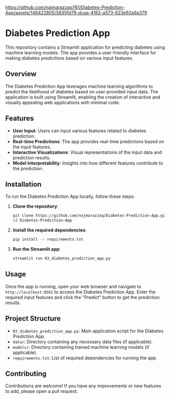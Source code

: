 




https://github.com/najmarazzaq761/Diabetes-Prediction-App/assets/148422805/5835fd79-dcaa-4162-a573-623e92a9a379



# Diabetes Prediction App

This repository contains a Streamlit application for predicting diabetes using machine learning models. The app provides a user-friendly interface for making diabetes predictions based on various input features.

## Overview

The Diabetes Prediction App leverages machine learning algorithms to predict the likelihood of diabetes based on user-provided input data. The application is built using Streamlit, enabling the creation of interactive and visually appealing web applications with minimal code.

## Features

- **User Input**: Users can input various features related to diabetes prediction.
- **Real-time Predictions**: The app provides real-time predictions based on the input features.
- **Interactive Visualizations**: Visual representations of the input data and prediction results.
- **Model Interpretability**: Insights into how different features contribute to the prediction.

## Installation

To run the Diabetes Prediction App locally, follow these steps:

1. **Clone the repository**:
   ```bash
   git clone https://github.com/najmarazzaq/Diabetes-Prediction-App.git
   cd Diabetes-Prediction-App
   ```

2. **Install the required dependencies**:
   ```bash
   pip install -r requirements.txt
   ```

3. **Run the Streamlit app**:
   ```bash
   streamlit run 03_diabetes_prediction_app.py
   ```

## Usage

Once the app is running, open your web browser and navigate to `http://localhost:8501` to access the Diabetes Prediction App. Enter the required input features and click the "Predict" button to get the prediction results.

## Project Structure

- `03_diabetes_prediction_app.py`: Main application script for the Diabetes Prediction App.
- `data/`: Directory containing any necessary data files (if applicable).
- `models/`: Directory containing trained machine learning models (if applicable).
- `requirements.txt`: List of required dependencies for running the app.



## Contributing

Contributions are welcome! If you have any improvements or new features to add, please open a pull request.
